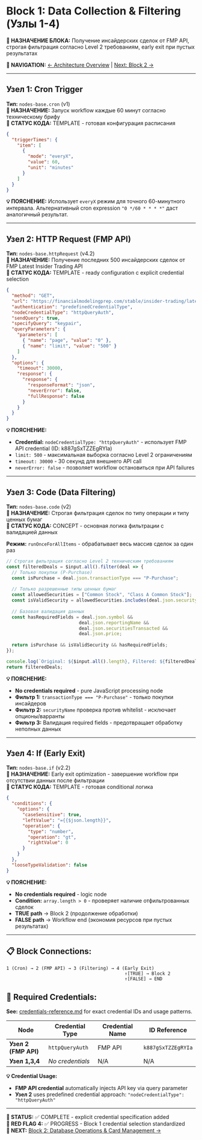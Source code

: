 # Block 1: Data Collection & Filtering (Узлы 1-4)

**🎯 НАЗНАЧЕНИЕ БЛОКА:** Получение инсайдерских сделок от FMP API, строгая фильтрация согласно Level 2 требованиям, early exit при пустых результатах

**🔗 NAVIGATION:** [← Architecture Overview](../architecture.md) | [Next: Block 2 →](block-2-database-operations.md)

---

## Узел 1: Cron Trigger
**Тип:** `nodes-base.cron` (v1)  
**📍 НАЗНАЧЕНИЕ:** Запуск workflow каждые 60 минут согласно техническому брифу  
**🔧 СТАТУС КОДА:** TEMPLATE - готовая конфигурация расписания

```json
{
  "triggerTimes": {
    "item": [
      {
        "mode": "everyX",
        "value": 60,
        "unit": "minutes"
      }
    ]
  }
}
```
**💡 ПОЯСНЕНИЕ:** Использует `everyX` режим для точного 60-минутного интервала. Альтернативный cron expression `"0 */60 * * * *"` даст аналогичный результат.

---

## Узел 2: HTTP Request (FMP API)
**Тип:** `nodes-base.httpRequest` (v4.2)  
**📍 НАЗНАЧЕНИЕ:** Получение последних 500 инсайдерских сделок от FMP Latest Insider Trading API  
**🔧 СТАТУС КОДА:** TEMPLATE - ready configuration с explicit credential selection

```json
{
  "method": "GET",
  "url": "https://financialmodelingprep.com/stable/insider-trading/latest",
  "authentication": "predefinedCredentialType",
  "nodeCredentialType": "httpQueryAuth",
  "sendQuery": true,
  "specifyQuery": "keypair",
  "queryParameters": {
    "parameters": [
      { "name": "page", "value": "0" },
      { "name": "limit", "value": "500" }
    ]
  },
  "options": {
    "timeout": 30000,
    "response": {
      "response": {
        "responseFormat": "json",
        "neverError": false,
        "fullResponse": false
      }
    }
  }
}
```
**💡 ПОЯСНЕНИЕ:** 
- **Credential:** `nodeCredentialType: "httpQueryAuth"` - использует FMP API credential (ID: k887gSxTZZEgRYIa)
- `limit: 500` - максимальная выборка согласно Level 2 ограничениям
- `timeout: 30000` - 30 секунд для внешнего API call
- `neverError: false` - позволяет workflow остановиться при API failures

---

## Узел 3: Code (Data Filtering)
**Тип:** `nodes-base.code` (v2)  
**📍 НАЗНАЧЕНИЕ:** Строгая фильтрация сделок по типу операции и типу ценных бумаг  
**🔧 СТАТУС КОДА:** CONCEPT - основная логика фильтрации с валидацией данных

**Режим:** `runOnceForAllItems` - обрабатывает весь массив сделок за один раз

```javascript
// Строгая фильтрация согласно Level 2 техническим требованиям
const filteredDeals = $input.all().filter(deal => {
  // Только покупки (P-Purchase)
  const isPurchase = deal.json.transactionType === "P-Purchase";
  
  // Только разрешенные типы ценных бумаг
  const allowedSecurities = ["Common Stock", "Class A Common Stock"];
  const isValidSecurity = allowedSecurities.includes(deal.json.securityName);
  
  // Базовая валидация данных
  const hasRequiredFields = deal.json.symbol && 
                           deal.json.reportingName && 
                           deal.json.securitiesTransacted && 
                           deal.json.price;
  
  return isPurchase && isValidSecurity && hasRequiredFields;
});

console.log(`Original: ${$input.all().length}, Filtered: ${filteredDeals.length}`);
return filteredDeals;
```
**💡 ПОЯСНЕНИЕ:**
- **No credentials required** - pure JavaScript processing node
- **Фильтр 1:** `transactionType === "P-Purchase"` - только покупки инсайдеров
- **Фильтр 2:** `securityName` проверка против whitelist - исключает опционы/варранты
- **Фильтр 3:** Валидация required fields - предотвращает обработку неполных данных

---

## Узел 4: If (Early Exit)
**Тип:** `nodes-base.if` (v2.2)  
**📍 НАЗНАЧЕНИЕ:** Early exit optimization - завершение workflow при отсутствии данных после фильтрации  
**🔧 СТАТУС КОДА:** TEMPLATE - готовая conditional логика

```json
{
  "conditions": {
    "options": {
      "caseSensitive": true,
      "leftValue": "={{$json.length}}",
      "operation": {
        "type": "number",
        "operation": "gt",
        "rightValue": 0
      }
    }
  },
  "looseTypeValidation": false
}
```
**💡 ПОЯСНЕНИЕ:**
- **No credentials required** - logic node
- **Condition:** `array.length > 0` - проверяет наличие отфильтрованных сделок
- **TRUE path** → Block 2 (продолжение обработки)
- **FALSE path** → Workflow end (экономия ресурсов при пустых результатах)

---

## 📋 Block Connections:
```
1 (Cron) → 2 (FMP API) → 3 (Filtering) → 4 (Early Exit)
                                            ↑[TRUE] → Block 2
                                            ↑[FALSE] → END
```

## 🔐 Required Credentials:

**See:** [credentials-reference.md](credentials-reference.md) for exact credential IDs and usage patterns.

| Node | Credential Type | Credential Name | ID Reference |
|------|----------------|-----------------|--------------|
| **Узел 2 (FMP API)** | `httpQueryAuth` | FMP API | `k887gSxTZZEgRYIa` |
| **Узел 1,3,4** | _No credentials_ | N/A | N/A |

**💡 Credential Usage:**
- **FMP API credential** automatically injects API key via query parameter
- **Узел 2** uses predefined credential approach: `"nodeCredentialType": "httpQueryAuth"`

---

**📝 STATUS:** ✅ COMPLETE - explicit credential specification added  
**🔧 RED FLAG 4:** ✅ PROGRESS - Block 1 credential selection standardized  
**🔄 NEXT:** [Block 2: Database Operations & Card Management →](block-2-database-operations.md)